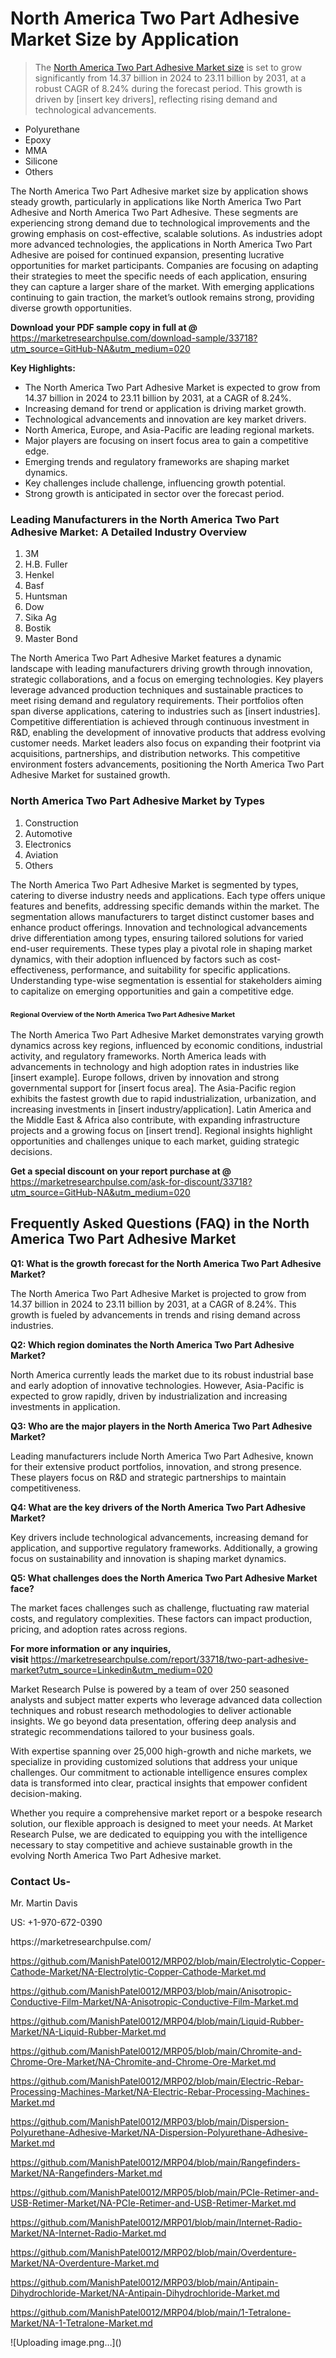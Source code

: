 <h1>North America Two Part Adhesive Market&nbsp;Size by Application</h1><blockquote><p>The <a href="https://marketresearchpulse.com/download-sample/33718?utm_source=GitHub-NA&amp;utm_medium=020">North America Two Part Adhesive Market size</a> is set to grow significantly from 14.37 billion in 2024 to 23.11 billion by 2031, at a robust CAGR of 8.24% during the forecast period. This growth is driven by [insert key drivers], reflecting rising demand and technological advancements.</p></blockquote><ul><li>Polyurethane<li> Epoxy<li> MMA<li> Silicone<li> Others</li></ul><p>The North America Two Part Adhesive market size by application shows steady growth, particularly in applications like North America Two Part Adhesive and North America Two Part Adhesive. These segments are experiencing strong demand due to technological improvements and the growing emphasis on cost-effective, scalable solutions. As industries adopt more advanced technologies, the applications in North America Two Part Adhesive are poised for continued expansion, presenting lucrative opportunities for market participants. Companies are focusing on adapting their strategies to meet the specific needs of each application, ensuring they can capture a larger share of the market. With emerging applications continuing to gain traction, the market’s outlook remains strong, providing diverse growth opportunities.</p><p><strong>Download your PDF sample copy in full at @ </strong><a href="https://marketresearchpulse.com/download-sample/33718?utm_source=GitHub-NA&amp;utm_medium=020">https://marketresearchpulse.com/download-sample/33718?utm_source=GitHub-NA&amp;utm_medium=020</a></p><p><strong>Key Highlights: </strong></p><ul><li>The North America Two Part Adhesive Market is expected to grow from 14.37 billion in 2024 to 23.11 billion by 2031, at a CAGR of 8.24%.</li><li>Increasing demand for trend or application is driving market growth.</li><li>Technological advancements and innovation are key market drivers.</li><li>North America, Europe, and Asia-Pacific are leading regional markets.</li><li>Major players are focusing on insert focus area to gain a competitive edge.</li><li>Emerging trends and regulatory frameworks are shaping market dynamics.</li><li>Key challenges include challenge, influencing growth potential.</li><li>Strong growth is anticipated in sector over the forecast period.</li></ul><h3>Leading Manufacturers in the North America Two Part Adhesive Market: A Detailed Industry Overview</h3><ol><li>3M</li><li>H.B. Fuller</li><li>Henkel</li><li>Basf</li><li>Huntsman</li><li>Dow</li><li>Sika Ag</li><li>Bostik</li><li>Master Bond</li></ol><div class="flex max-w-full flex-col flex-grow"><div class="min-h-8 text-message flex w-full flex-col items-end gap-2 whitespace-normal break-words [.text-message+&amp;]:mt-5" dir="auto" data-message-author-role="assistant" data-message-id="fd8432e4-4910-450d-b182-61b7bfb0a01f" data-message-model-slug="gpt-4o"><div class="flex w-full flex-col gap-1 empty:hidden first:pt-[3px]"><div class="markdown prose w-full break-words dark:prose-invert light"><p>The North America Two Part Adhesive Market features a dynamic landscape with leading manufacturers driving growth through innovation, strategic collaborations, and a focus on emerging technologies. Key players leverage advanced production techniques and sustainable practices to meet rising demand and regulatory requirements. Their portfolios often span diverse applications, catering to industries such as [insert industries]. Competitive differentiation is achieved through continuous investment in R&amp;D, enabling the development of innovative products that address evolving customer needs. Market leaders also focus on expanding their footprint via acquisitions, partnerships, and distribution networks. This competitive environment fosters advancements, positioning the North America Two Part Adhesive Market for sustained growth.</p></div></div></div></div><h3>North America Two Part Adhesive Market by Types</h3><ol><li>Construction<li> Automotive<li> Electronics<li> Aviation<li> Others</li></ol><div class="flex max-w-full flex-col flex-grow"><div class="min-h-8 text-message flex w-full flex-col items-end gap-2 whitespace-normal break-words [.text-message+&amp;]:mt-5" dir="auto" data-message-author-role="assistant" data-message-id="084470be-0bb7-4664-bddf-5156b4f41249" data-message-model-slug="gpt-4o-mini"><div class="flex w-full flex-col gap-1 empty:hidden first:pt-[3px]"><div class="markdown prose w-full break-words dark:prose-invert light"><p>The North America Two Part Adhesive Market is segmented by types, catering to diverse industry needs and applications. Each type offers unique features and benefits, addressing specific demands within the market. The segmentation allows manufacturers to target distinct customer bases and enhance product offerings. Innovation and technological advancements drive differentiation among types, ensuring tailored solutions for varied end-user requirements. These types play a pivotal role in shaping market dynamics, with their adoption influenced by factors such as cost-effectiveness, performance, and suitability for specific applications. Understanding type-wise segmentation is essential for stakeholders aiming to capitalize on emerging opportunities and gain a competitive edge.</p></div></div></div></div><h3><span style="font-size: 11px;">Regional Overview of the North America Two Part Adhesive Market</span></h3><div class="flex max-w-full flex-col flex-grow"><div class="min-h-8 text-message flex w-full flex-col items-end gap-2 whitespace-normal break-words [.text-message+&amp;]:mt-5" dir="auto" data-message-author-role="assistant" data-message-id="e9038762-ce64-4e30-91c9-9bd413514231" data-message-model-slug="gpt-4o-mini"><div class="flex w-full flex-col gap-1 empty:hidden first:pt-[3px]"><div class="markdown prose w-full break-words dark:prose-invert light"><p>The North America Two Part Adhesive Market demonstrates varying growth dynamics across key regions, influenced by economic conditions, industrial activity, and regulatory frameworks. North America leads with advancements in technology and high adoption rates in industries like [insert example]. Europe follows, driven by innovation and strong governmental support for [insert focus area]. The Asia-Pacific region exhibits the fastest growth due to rapid industrialization, urbanization, and increasing investments in [insert industry/application]. Latin America and the Middle East &amp; Africa also contribute, with expanding infrastructure projects and a growing focus on [insert trend]. Regional insights highlight opportunities and challenges unique to each market, guiding strategic decisions.</p></div></div></div></div><p><strong>Get a special discount on your report purchase at @ </strong><a href="https://marketresearchpulse.com/ask-for-discount/33718?utm_source=GitHub-NA&amp;utm_medium=020">https://marketresearchpulse.com/ask-for-discount/33718?utm_source=GitHub-NA&amp;utm_medium=020</a></p><h2>Frequently Asked Questions (FAQ) in the North America Two Part Adhesive Market</h2><p><strong>Q1: What is the growth forecast for the North America Two Part Adhesive Market?</strong></p><p>The North America Two Part Adhesive Market is projected to grow from 14.37 billion in 2024 to 23.11 billion by 2031, at a CAGR of 8.24%. This growth is fueled by advancements in trends and rising demand across industries.</p><p><strong>Q2: Which region dominates the North America Two Part Adhesive Market?</strong></p><p>North America currently leads the market due to its robust industrial base and early adoption of innovative technologies. However, Asia-Pacific is expected to grow rapidly, driven by industrialization and increasing investments in application.</p><p><strong>Q3: Who are the major players in the North America Two Part Adhesive Market?</strong></p><p>Leading manufacturers include North America Two Part Adhesive, known for their extensive product portfolios, innovation, and strong presence. These players focus on R&amp;D and strategic partnerships to maintain competitiveness.</p><p><strong>Q4: What are the key drivers of the North America Two Part Adhesive Market?</strong></p><p>Key drivers include technological advancements, increasing demand for application, and supportive regulatory frameworks. Additionally, a growing focus on sustainability and innovation is shaping market dynamics.</p><p><strong>Q5: What challenges does the North America Two Part Adhesive Market face?</strong></p><p>The market faces challenges such as challenge, fluctuating raw material costs, and regulatory complexities. These factors can impact production, pricing, and adoption rates across regions.</p><p><strong>For more information or any inquiries, visit&nbsp;</strong><a href="https://marketresearchpulse.com/report/33718/two-part-adhesive-market?utm_source=Linkedin&utm_medium=020">https://marketresearchpulse.com/report/33718/two-part-adhesive-market?utm_source=Linkedin&utm_medium=020</a></p><p>Market Research Pulse is powered by a team of over 250 seasoned analysts and subject matter experts who leverage advanced data collection techniques and robust research methodologies to deliver actionable insights. We go beyond data presentation, offering deep analysis and strategic recommendations tailored to your business goals.</p><p>With expertise spanning over 25,000 high-growth and niche markets, we specialize in providing customized solutions that address your unique challenges. Our commitment to actionable intelligence ensures complex data is transformed into clear, practical insights that empower confident decision-making.</p><p>Whether you require a comprehensive market report or a bespoke research solution, our flexible approach is designed to meet your needs. At Market Research Pulse, we are dedicated to equipping you with the intelligence necessary to stay competitive and achieve sustainable growth in the evolving North America Two Part Adhesive market.</p><h3><strong>Contact Us-</strong></h3><p>Mr. Martin Davis</p><p>US: +1-970-672-0390</p><p>https://marketresearchpulse.com/</p><p><a href="https://github.com/ManishPatel0012/MRP02/blob/main/Electrolytic-Copper-Cathode-Market/NA-Electrolytic-Copper-Cathode-Market.md">https://github.com/ManishPatel0012/MRP02/blob/main/Electrolytic-Copper-Cathode-Market/NA-Electrolytic-Copper-Cathode-Market.md</a></p><p><a href="https://github.com/ManishPatel0012/MRP03/blob/main/Anisotropic-Conductive-Film-Market/NA-Anisotropic-Conductive-Film-Market.md">https://github.com/ManishPatel0012/MRP03/blob/main/Anisotropic-Conductive-Film-Market/NA-Anisotropic-Conductive-Film-Market.md</a></p><p><a href="https://github.com/ManishPatel0012/MRP04/blob/main/Liquid-Rubber-Market/NA-Liquid-Rubber-Market.md">https://github.com/ManishPatel0012/MRP04/blob/main/Liquid-Rubber-Market/NA-Liquid-Rubber-Market.md</a></p><p><a href="https://github.com/ManishPatel0012/MRP05/blob/main/Chromite-and-Chrome-Ore-Market/NA-Chromite-and-Chrome-Ore-Market.md">https://github.com/ManishPatel0012/MRP05/blob/main/Chromite-and-Chrome-Ore-Market/NA-Chromite-and-Chrome-Ore-Market.md</a></p><p><a href="https://github.com/ManishPatel0012/MRP02/blob/main/Electric-Rebar-Processing-Machines-Market/NA-Electric-Rebar-Processing-Machines-Market.md">https://github.com/ManishPatel0012/MRP02/blob/main/Electric-Rebar-Processing-Machines-Market/NA-Electric-Rebar-Processing-Machines-Market.md</a></p><p><a href="https://github.com/ManishPatel0012/MRP03/blob/main/Dispersion-Polyurethane-Adhesive-Market/NA-Dispersion-Polyurethane-Adhesive-Market.md">https://github.com/ManishPatel0012/MRP03/blob/main/Dispersion-Polyurethane-Adhesive-Market/NA-Dispersion-Polyurethane-Adhesive-Market.md</a></p><p><a href="https://github.com/ManishPatel0012/MRP04/blob/main/Rangefinders-Market/NA-Rangefinders-Market.md">https://github.com/ManishPatel0012/MRP04/blob/main/Rangefinders-Market/NA-Rangefinders-Market.md</a></p><p><a href="https://github.com/ManishPatel0012/MRP05/blob/main/PCIe-Retimer-and-USB-Retimer-Market/NA-PCIe-Retimer-and-USB-Retimer-Market.md">https://github.com/ManishPatel0012/MRP05/blob/main/PCIe-Retimer-and-USB-Retimer-Market/NA-PCIe-Retimer-and-USB-Retimer-Market.md</a></p><p><a href="https://github.com/ManishPatel0012/MRP01/blob/main/Internet-Radio-Market/NA-Internet-Radio-Market.md">https://github.com/ManishPatel0012/MRP01/blob/main/Internet-Radio-Market/NA-Internet-Radio-Market.md</a></p><p><a href="https://github.com/ManishPatel0012/MRP02/blob/main/Overdenture-Market/NA-Overdenture-Market.md">https://github.com/ManishPatel0012/MRP02/blob/main/Overdenture-Market/NA-Overdenture-Market.md</a></p><p><a href="https://github.com/ManishPatel0012/MRP03/blob/main/Antipain-Dihydrochloride-Market/NA-Antipain-Dihydrochloride-Market.md">https://github.com/ManishPatel0012/MRP03/blob/main/Antipain-Dihydrochloride-Market/NA-Antipain-Dihydrochloride-Market.md</a></p><p><a href="https://github.com/ManishPatel0012/MRP04/blob/main/1-Tetralone-Market/NA-1-Tetralone-Market.md">https://github.com/ManishPatel0012/MRP04/blob/main/1-Tetralone-Market/NA-1-Tetralone-Market.md</a></p>
![Uploading image.png…]()
